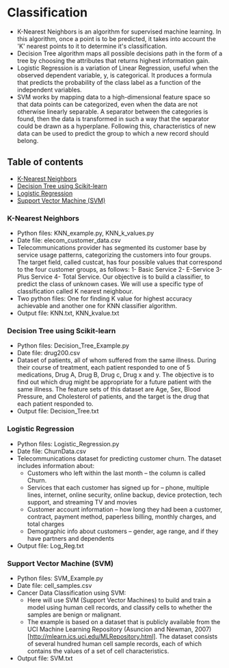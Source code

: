 # Classification
* K-Nearest Neighbors is an algorithm for supervised machine learning. In this algorithm, once a point is to be predicted, it takes into account the 'K' nearest points to it to determine it's classification. 
* Decision Tree algorithm maps all possible decisions path in the form of a tree by choosing the attributes that returns highest information gain. 
* Logistic Regression is a variation of Linear Regression, useful when the observed dependent variable, y, is categorical. It produces a formula that predicts the probability of the class label as a function of the independent variables.
* SVM works by mapping data to a high-dimensional feature space so that data points can be categorized, even when the data are not otherwise linearly separable. A separator between the categories is found, then the data is transformed in such a way that the separator could be drawn as a hyperplane. Following this, characteristics of new data can be used to predict the group to which a new record should belong.
## Table of contents
* [K-Nearest Neighbors](#k-nearest-neighbors)
* [Decision Tree using Scikit-learn](#decision-tree-using-scikit-learn)
* [Logistic Regression](#logistic-regression)
* [Support Vector Machine (SVM)](#support-vector-machine-(SVM))

### K-Nearest Neighbors

* Python files: KNN_example.py, KNN_k_values.py
* Date file: elecom_customer_data.csv
* Telecommunications provider has segmented its customer base by service usage patterns, categorizing the customers into four groups. The target field, called custcat, has four possible values that correspond to the four customer groups, as follows: 1- Basic Service 2- E-Service 3- Plus Service 4- Total Service. Our objective is to build a classifier, to predict the class of unknown cases. We will use a specific type of classification called K nearest neighbour.
* Two python files: One for finding K value for highest accuracy achievable and another one for KNN classifier algorithm.
* Output file: KNN.txt, KNN_kvalue.txt

### Decision Tree using Scikit-learn

* Python files: Decision_Tree_Example.py
* Date file: drug200.csv
* Dataset of patients, all of whom suffered from the same illness. During their course of treatment, each patient responded to one of 5 medications, Drug A, Drug B, Drug c, Drug x and y. The objective is to find out which drug might be appropriate for a future patient with the same illness. The feature sets of this dataset are Age, Sex, Blood Pressure, and Cholesterol of patients, and the target is the drug that each patient responded to. 
* Output file: Decision_Tree.txt

### Logistic Regression

* Python files: Logistic_Regression.py
* Date file: ChurnData.csv
* Telecommunications dataset for predicting customer churn. The dataset includes information about:
    * Customers who left within the last month – the column is called Churn.
    * Services that each customer has signed up for – phone, multiple lines, internet, online security, online backup, device protection, tech support, and streaming TV and movies
    * Customer account information – how long they had been a customer, contract, payment method, paperless billing, monthly charges, and total charges
    * Demographic info about customers – gender, age range, and if they have partners and dependents
* Output file: Log_Reg.txt

### Support Vector Machine (SVM)

* Python files: SVM_Example.py
* Date file: cell_samples.csv
* Cancer Data Classification using SVM:
    * Here will use SVM (Support Vector Machines) to build and train a model using human cell records, and classify cells to whether the samples are benign or malignant.
    * The example is based on a dataset that is publicly available from the UCI Machine Learning Repository (Asuncion and Newman, 2007)[http://mlearn.ics.uci.edu/MLRepository.html].
    The dataset consists of several hundred human cell sample records, each of which contains the values of a set of cell characteristics.
* Output file: SVM.txt
